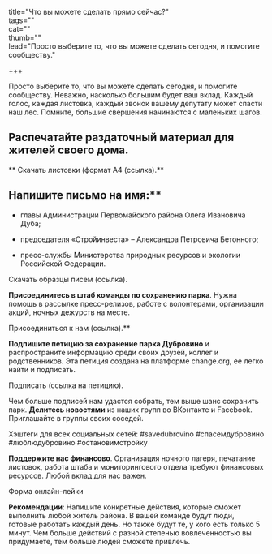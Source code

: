 title="Что вы можете сделать прямо сейчас?"  
tags=""  
cat=""  
thumb=""  
lead="Просто выберите то, что вы можете сделать сегодня, и помогите сообществу."  

+++

Просто выберите то, что вы можете сделать сегодня, и помогите сообществу. Неважно, насколько большим будет ваш вклад. Каждый голос, каждая листовка, каждый звонок вашему депутату может спасти наш лес. Помните, большие свершения начинаются с маленьких шагов.

## Распечатайте раздаточный материал для жителей своего дома.

** Скачать листовки (формат А4 (ссылка).**

## Напишите письмо на имя:**

* главы Администрации Первомайского района Олега Ивановича Дуба;

* председателя «Cтройинвеста» – Александра Петровича Бетонного;

* пресс-службы Министерства природных ресурсов и экологии Российской Федерации.

Скачать образцы писем (ссылка).

**Присоединитесь в штаб команды по сохранению парка**. Нужна помощь в рассылке пресс-релизов, работе с волонтерами, организации акций, ночных дежурств на месте.

Присоединиться к нам (ссылка).**

**Подпишите петицию за сохранение парка Дубровино** и распространите информацию среди своих друзей, коллег и родственников. Эта петиция создана на платформе сhаngе.оrg, ее легко найти и подписать.

Подписать (ссылка на петицию).

Чем больше подписей нам удастся собрать, тем выше шанс сохранить парк.
**Делитесь новостями** из наших групп во ВКонтакте и Facebook. Приглашайте в группы своих соседей.

Хэштеги для всех социальных сетей: #savedubrovino #спасемдубровино #люблюдубровино #остановимстройку

**Поддержите нас финансово**. Организация ночного лагеря, печатание листовок, работа штаба и мониторингового отдела требуют финансовых ресурсов. Любой вклад для нас важен.

Форма онлайн-лейки

**Рекомендации**: Напишите конкретные действия, которые сможет выполнить любой житель района. В вашей команде будут люди, готовые работать каждый день. Но также будут те, у кого есть только 5 минут. Чем больше действий с разной степенью вовлеченностью вы придумаете, тем больше людей сможете привлечь.
